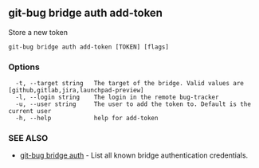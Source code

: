 ## git-bug bridge auth add-token

Store a new token

```
git-bug bridge auth add-token [TOKEN] [flags]
```

### Options

```
  -t, --target string   The target of the bridge. Valid values are [github,gitlab,jira,launchpad-preview]
  -l, --login string    The login in the remote bug-tracker
  -u, --user string     The user to add the token to. Default is the current user
  -h, --help            help for add-token
```

### SEE ALSO

* [git-bug bridge auth](git-bug_bridge_auth.md)	 - List all known bridge authentication credentials.

